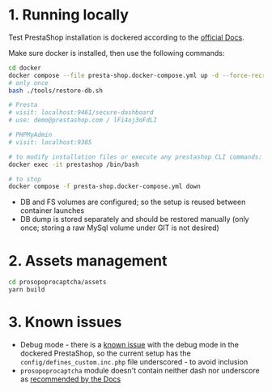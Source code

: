 # 1. Running locally

Test PrestaShop installation
is dockered according to the
[official Docs](https://devdocs.prestashop-project.org/8/basics/installation/environments/docker/).

Make sure docker is installed, then use the following commands:

```bash
cd docker
docker compose --file presta-shop.docker-compose.yml up -d --force-recreate
# only once
bash ./tools/restore-db.sh

# Presta
# visit: localhost:9461/secure-dashboard 
# use: demo@prestashop.com / lFi4oj3oFdLI

# PHPMyAdmin
# visit: localhost:9385

# to modify installation files or execute any prestashop CLI commands:
docker exec -it prestashop /bin/bash

# to stop
docker compose -f presta-shop.docker-compose.yml down
```

* DB and FS volumes are configured; so the setup is reused between container launches
* DB dump is stored separately and should be restored manually (only once; storing a raw
  MySql volume under GIT is not desired)

# 2. Assets management

```bash
cd prosopoprocaptcha/assets
yarn build
```

# 3. Known issues

* Debug mode - there is a [known issue](https://github.com/PrestaShop/PrestaShop/issues/38771) with the debug mode in
  the dockered PrestaShop, so
  the current setup has the `config/defines_custom.inc.php` file underscored - to avoid inclusion
* `prosopoprocaptcha` module doesn't contain neither dash nor underscore
  as [recommended by the Docs](https://devdocs.prestashop-project.org/8/modules/creation/tutorial/)